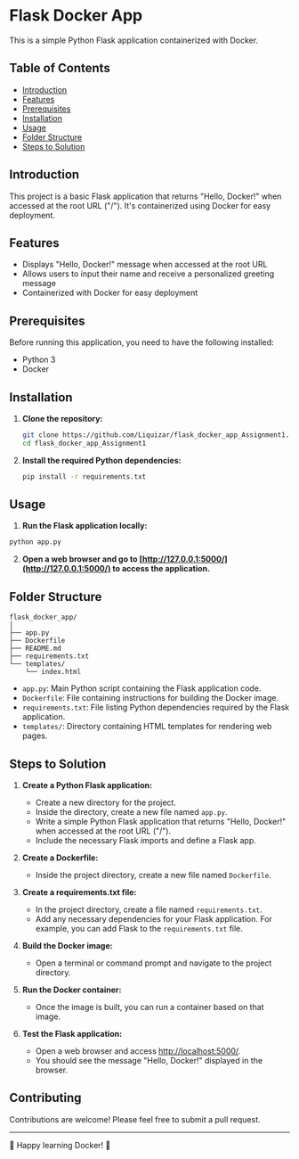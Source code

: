 # Flask Docker App

This is a simple Python Flask application containerized with Docker.

## Table of Contents

- [Introduction](#introduction)
- [Features](#features)
- [Prerequisites](#prerequisites)
- [Installation](#installation)
- [Usage](#usage)
- [Folder Structure](#folder-structure)
- [Steps to Solution](#steps-to-solution)

## Introduction

This project is a basic Flask application that returns "Hello, Docker!" when accessed at the root URL ("/"). It's containerized using Docker for easy deployment.

## Features

- Displays "Hello, Docker!" message when accessed at the root URL
- Allows users to input their name and receive a personalized greeting message
- Containerized with Docker for easy deployment

## Prerequisites

Before running this application, you need to have the following installed:

- Python 3
- Docker

## Installation

1. **Clone the repository:**

    ```bash
    git clone https://github.com/Liquizar/flask_docker_app_Assignment1.git
    cd flask_docker_app_Assignment1
    ```

2. **Install the required Python dependencies:**

    ```bash
    pip install -r requirements.txt
    ```

## Usage

1. **Run the Flask application locally:**

```bash
python app.py
```

2. **Open a web browser and go to [http://127.0.0.1:5000/](http://127.0.0.1:5000/) to access the application.**

## Folder Structure

```
flask_docker_app/
│
├── app.py
├── Dockerfile
├── README.md
├── requirements.txt
└── templates/
    └── index.html
```

- `app.py`: Main Python script containing the Flask application code.
- `Dockerfile`: File containing instructions for building the Docker image.
- `requirements.txt`: File listing Python dependencies required by the Flask application.
- `templates/`: Directory containing HTML templates for rendering web pages.

## Steps to Solution

1. **Create a Python Flask application:**
   - Create a new directory for the project.
   - Inside the directory, create a new file named `app.py`.
   - Write a simple Python Flask application that returns "Hello, Docker!" when accessed at the root URL ("/").
   - Include the necessary Flask imports and define a Flask app.

2. **Create a Dockerfile:**
   - Inside the project directory, create a new file named `Dockerfile`.

3. **Create a requirements.txt file:**
   - In the project directory, create a file named `requirements.txt`.
   - Add any necessary dependencies for your Flask application. For example, you can add Flask to the `requirements.txt` file.

4. **Build the Docker image:**
   - Open a terminal or command prompt and navigate to the project directory.

5. **Run the Docker container:**
   - Once the image is built, you can run a container based on that image.

6. **Test the Flask application:**
   - Open a web browser and access [http://localhost:5000/](http://localhost:5000/).
   - You should see the message "Hello, Docker!" displayed in the browser.

## Contributing 

Contributions are welcome! Please feel free to submit a pull request.


---

🚀 Happy learning Docker! 🐳
